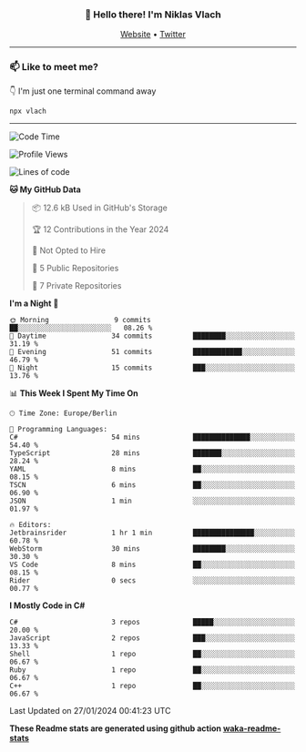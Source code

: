 <h3 align="center">👋 Hello there! I'm Niklas Vlach</h3>
<p align="center">
  <a href="https://niklas-vlach.com">Website</a> •
  <a href="https://twitter.com/NiklasVlach">Twitter</a>
</p>

---

### 📫 Like to meet me?

👇 I'm just one terminal command away

```bash
npx vlach
```

---
<!--START_SECTION:waka-->
![Code Time](http://img.shields.io/badge/Code%20Time-566%20hrs%2032%20mins-blue)

![Profile Views](http://img.shields.io/badge/Profile%20Views-0-blue)

![Lines of code](https://img.shields.io/badge/From%20Hello%20World%20I%27ve%20Written-93.1%20thousand%20lines%20of%20code-blue)

**🐱 My GitHub Data** 

> 📦 12.6 kB Used in GitHub's Storage 
 > 
> 🏆 12 Contributions in the Year 2024
 > 
> 🚫 Not Opted to Hire
 > 
> 📜 5 Public Repositories 
 > 
> 🔑 7 Private Repositories 
 > 
**I'm a Night 🦉** 

```text
🌞 Morning                9 commits           ██░░░░░░░░░░░░░░░░░░░░░░░   08.26 % 
🌆 Daytime                34 commits          ████████░░░░░░░░░░░░░░░░░   31.19 % 
🌃 Evening                51 commits          ████████████░░░░░░░░░░░░░   46.79 % 
🌙 Night                  15 commits          ███░░░░░░░░░░░░░░░░░░░░░░   13.76 % 
```


📊 **This Week I Spent My Time On** 

```text
🕑︎ Time Zone: Europe/Berlin

💬 Programming Languages: 
C#                       54 mins             ██████████████░░░░░░░░░░░   54.40 % 
TypeScript               28 mins             ███████░░░░░░░░░░░░░░░░░░   28.24 % 
YAML                     8 mins              ██░░░░░░░░░░░░░░░░░░░░░░░   08.15 % 
TSCN                     6 mins              ██░░░░░░░░░░░░░░░░░░░░░░░   06.90 % 
JSON                     1 min               ░░░░░░░░░░░░░░░░░░░░░░░░░   01.97 % 

🔥 Editors: 
Jetbrainsrider           1 hr 1 min          ███████████████░░░░░░░░░░   60.78 % 
WebStorm                 30 mins             ████████░░░░░░░░░░░░░░░░░   30.30 % 
VS Code                  8 mins              ██░░░░░░░░░░░░░░░░░░░░░░░   08.15 % 
Rider                    0 secs              ░░░░░░░░░░░░░░░░░░░░░░░░░   00.77 % 
```

**I Mostly Code in C#** 

```text
C#                       3 repos             █████░░░░░░░░░░░░░░░░░░░░   20.00 % 
JavaScript               2 repos             ███░░░░░░░░░░░░░░░░░░░░░░   13.33 % 
Shell                    1 repo              ██░░░░░░░░░░░░░░░░░░░░░░░   06.67 % 
Ruby                     1 repo              ██░░░░░░░░░░░░░░░░░░░░░░░   06.67 % 
C++                      1 repo              ██░░░░░░░░░░░░░░░░░░░░░░░   06.67 % 
```




 Last Updated on 27/01/2024 00:41:23 UTC
<!--END_SECTION:waka-->

**These Readme stats are generated using github action [waka-readme-stats](https://github.com/anmol098/waka-readme-stats)**
